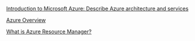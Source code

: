 [Introduction to Microsoft Azure: Describe Azure architecture and services](https://learn.microsoft.com/en-us/training/paths/azure-fundamentals-describe-azure-architecture-services/?source=learn)

[Azure Overview](https://learn.microsoft.com/en-us/training/azure/?source=learn)

[What is Azure Resource Manager?](https://learn.microsoft.com/en-us/azure/azure-resource-manager/management/overview)
